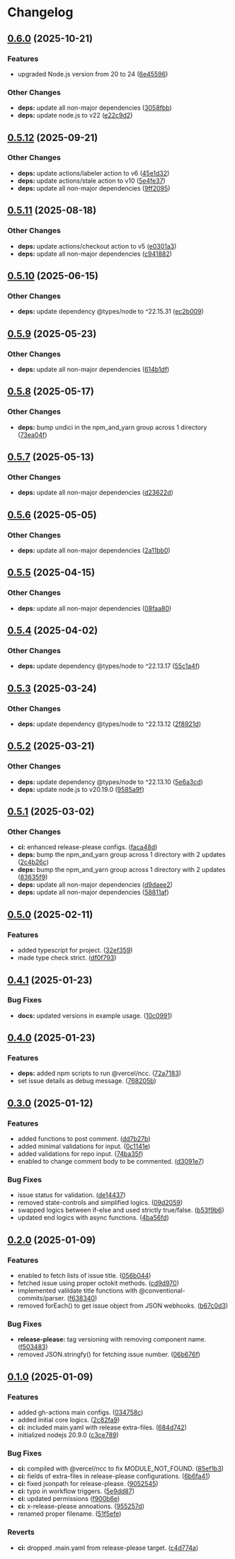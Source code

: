 # Changelog

## [0.6.0](https://github.com/hwakabh/semantic-issue-action/compare/v0.5.12...v0.6.0) (2025-10-21)


### Features

* upgraded Node.js version from 20 to 24 ([6e45596](https://github.com/hwakabh/semantic-issue-action/commit/6e45596669b0b7daea1ec4b1b8602c4954e50e2d))


### Other Changes

* **deps:** update all non-major dependencies ([3058fbb](https://github.com/hwakabh/semantic-issue-action/commit/3058fbb328301ec29012ce7f4d46ed6a0ce8dbd2))
* **deps:** update node.js to v22 ([e22c9d2](https://github.com/hwakabh/semantic-issue-action/commit/e22c9d248b172fb9ff37b505e4f444516f8cb925))

## [0.5.12](https://github.com/hwakabh/semantic-issue-action/compare/v0.5.11...v0.5.12) (2025-09-21)


### Other Changes

* **deps:** update actions/labeler action to v6 ([45e1d32](https://github.com/hwakabh/semantic-issue-action/commit/45e1d320464794c412bc61c0fe76f8abe6be2242))
* **deps:** update actions/stale action to v10 ([5e4fe37](https://github.com/hwakabh/semantic-issue-action/commit/5e4fe37ada10adc8e331bdb387d6f75c5570d71b))
* **deps:** update all non-major dependencies ([9ff2095](https://github.com/hwakabh/semantic-issue-action/commit/9ff2095b04ba9e24ad3ba388f981d85ebbacaabf))

## [0.5.11](https://github.com/hwakabh/semantic-issue-action/compare/v0.5.10...v0.5.11) (2025-08-18)


### Other Changes

* **deps:** update actions/checkout action to v5 ([e0301a3](https://github.com/hwakabh/semantic-issue-action/commit/e0301a388e53058f40a35bd4d6d9aa8c28cae84c))
* **deps:** update all non-major dependencies ([c941882](https://github.com/hwakabh/semantic-issue-action/commit/c941882b09f146a8f91263632f1321eadb708893))

## [0.5.10](https://github.com/hwakabh/semantic-issue-action/compare/v0.5.9...v0.5.10) (2025-06-15)


### Other Changes

* **deps:** update dependency @types/node to ^22.15.31 ([ec2b009](https://github.com/hwakabh/semantic-issue-action/commit/ec2b0091f3547a2ba83f763386b0e67a6fa08d29))

## [0.5.9](https://github.com/hwakabh/semantic-issue-action/compare/v0.5.8...v0.5.9) (2025-05-23)


### Other Changes

* **deps:** update all non-major dependencies ([614b1df](https://github.com/hwakabh/semantic-issue-action/commit/614b1df642ed576cc12744d7cd601a373a405062))

## [0.5.8](https://github.com/hwakabh/semantic-issue-action/compare/v0.5.7...v0.5.8) (2025-05-17)


### Other Changes

* **deps:** bump undici in the npm_and_yarn group across 1 directory ([73ea04f](https://github.com/hwakabh/semantic-issue-action/commit/73ea04f51d3834e174959cbd4cd0347388e00471))

## [0.5.7](https://github.com/hwakabh/semantic-issue-action/compare/v0.5.6...v0.5.7) (2025-05-13)


### Other Changes

* **deps:** update all non-major dependencies ([d23622d](https://github.com/hwakabh/semantic-issue-action/commit/d23622dcf1589e9accc68452887e47f9ffec670f))

## [0.5.6](https://github.com/hwakabh/semantic-issue-action/compare/v0.5.5...v0.5.6) (2025-05-05)


### Other Changes

* **deps:** update all non-major dependencies ([2a11bb0](https://github.com/hwakabh/semantic-issue-action/commit/2a11bb07efe2d0a96df486adaaa036241d851cb3))

## [0.5.5](https://github.com/hwakabh/semantic-issue-action/compare/v0.5.4...v0.5.5) (2025-04-15)


### Other Changes

* **deps:** update all non-major dependencies ([08faa80](https://github.com/hwakabh/semantic-issue-action/commit/08faa806cc59aa3060ccea002aa2b58463c5d55c))

## [0.5.4](https://github.com/hwakabh/semantic-issue-action/compare/v0.5.3...v0.5.4) (2025-04-02)


### Other Changes

* **deps:** update dependency @types/node to ^22.13.17 ([55c1a4f](https://github.com/hwakabh/semantic-issue-action/commit/55c1a4f4ea205f18569c3e5eade8aab94a89ebfc))

## [0.5.3](https://github.com/hwakabh/semantic-issue-action/compare/v0.5.2...v0.5.3) (2025-03-24)


### Other Changes

* **deps:** update dependency @types/node to ^22.13.12 ([2f8921d](https://github.com/hwakabh/semantic-issue-action/commit/2f8921d0394b523b36f5a536ae0ed70cf3c3f4a8))

## [0.5.2](https://github.com/hwakabh/semantic-issue-action/compare/v0.5.1...v0.5.2) (2025-03-21)


### Other Changes

* **deps:** update dependency @types/node to ^22.13.10 ([5e6a3cd](https://github.com/hwakabh/semantic-issue-action/commit/5e6a3cd4c79b6408bcaea90d047e5fa8c5ed03ad))
* **deps:** update node.js to v20.19.0 ([9585a9f](https://github.com/hwakabh/semantic-issue-action/commit/9585a9fff223bd574a5513421066d151881377e1))

## [0.5.1](https://github.com/hwakabh/semantic-issue-action/compare/v0.5.0...v0.5.1) (2025-03-02)


### Other Changes

* **ci:** enhanced release-please configs. ([faca48d](https://github.com/hwakabh/semantic-issue-action/commit/faca48df83f0ccdf9c831a3714e2b958e92ef863))
* **deps:** bump the npm_and_yarn group across 1 directory with 2 updates ([2c4b26c](https://github.com/hwakabh/semantic-issue-action/commit/2c4b26c0a2635f96b0706d533b628f7fc5d7b573))
* **deps:** bump the npm_and_yarn group across 1 directory with 2 updates ([83635f9](https://github.com/hwakabh/semantic-issue-action/commit/83635f98b5872344a88e7b1102d00b8e4f9dbe35))
* **deps:** update all non-major dependencies ([d9daee2](https://github.com/hwakabh/semantic-issue-action/commit/d9daee23023bdefde0f0d12f60b6a5b24ad8c5c3))
* **deps:** update all non-major dependencies ([58811af](https://github.com/hwakabh/semantic-issue-action/commit/58811af7815a76b76242b456d4dd3a861015ea1c))

## [0.5.0](https://github.com/hwakabh/semantic-issue-action/compare/v0.4.1...v0.5.0) (2025-02-11)


### Features

* added typescript for project. ([32ef359](https://github.com/hwakabh/semantic-issue-action/commit/32ef3595622ffbded94eb3f5c8a89e2226ee9889))
* made type check strict. ([df0f793](https://github.com/hwakabh/semantic-issue-action/commit/df0f79349649e42403c098ca5b99500349d995ca))

## [0.4.1](https://github.com/hwakabh/semantic-issue-action/compare/v0.4.0...v0.4.1) (2025-01-23)


### Bug Fixes

* **docs:** updated versions in example usage. ([10c0991](https://github.com/hwakabh/semantic-issue-action/commit/10c0991dd1c47abe013bfaddbb7c7daa6c63428b))

## [0.4.0](https://github.com/hwakabh/semantic-issue-action/compare/v0.3.0...v0.4.0) (2025-01-23)


### Features

* **deps:** added npm scripts to run @vercel/ncc. ([72a7183](https://github.com/hwakabh/semantic-issue-action/commit/72a71831467f85e79415768a22101b5fdaed6716))
* set issue details as debug message. ([768205b](https://github.com/hwakabh/semantic-issue-action/commit/768205b237db3d54df2f96d8fbafc8458c228714))

## [0.3.0](https://github.com/hwakabh/semantic-issue-action/compare/v0.2.0...v0.3.0) (2025-01-12)


### Features

* added functions to post comment. ([dd7b27b](https://github.com/hwakabh/semantic-issue-action/commit/dd7b27bce338f2eea827ac34f03b16db9e3bd33c))
* added minimal validations for input. ([0c1141e](https://github.com/hwakabh/semantic-issue-action/commit/0c1141ec1286c4561069a4a4522d3a22b41ddd9a))
* added validations for repo input. ([74ba35f](https://github.com/hwakabh/semantic-issue-action/commit/74ba35f427fa5e26d623802d356ad92bf906e6e3))
* enabled to change comment body to be commented. ([d3091e7](https://github.com/hwakabh/semantic-issue-action/commit/d3091e78dc5e5959e352b59cae79618cd3e87a8c))


### Bug Fixes

* issue status for validation. ([de14437](https://github.com/hwakabh/semantic-issue-action/commit/de14437b1733eaafb24982d81219cbbb43ae936f))
* removed state-controls and simplified logics. ([09d2059](https://github.com/hwakabh/semantic-issue-action/commit/09d20598d92849bf1713151b3bb117dfb0de4e98))
* swapped logics between if-else and used strictly true/false. ([b53f9b6](https://github.com/hwakabh/semantic-issue-action/commit/b53f9b62fea6a38b5cfd0318fc294a92421f7a07))
* updated end logics with async functions. ([4ba56fd](https://github.com/hwakabh/semantic-issue-action/commit/4ba56fd51a1e2ae1b23eaa75a720ede0716b03c5))

## [0.2.0](https://github.com/hwakabh/semantic-issue-action/compare/v0.1.0...v0.2.0) (2025-01-09)


### Features

* enabled to fetch lists of issue title. ([056b044](https://github.com/hwakabh/semantic-issue-action/commit/056b04463fb466825b97759340a8661f7bba9730))
* fetched issue using proper octokit methods. ([cd9d970](https://github.com/hwakabh/semantic-issue-action/commit/cd9d9705c73e6577a4041d277a244257b1ff4df9))
* implemented valildate title functions with @conventional-commits/parser. ([f638340](https://github.com/hwakabh/semantic-issue-action/commit/f6383401b9cf54400928a7474fd125f1a82dd1eb))
* removed forEach() to get issue object from JSON webhooks. ([b67c0d3](https://github.com/hwakabh/semantic-issue-action/commit/b67c0d316b0530a43d91482fffbb2cb11f628acc))


### Bug Fixes

* **release-please:** tag versioning with removing component name. ([f503483](https://github.com/hwakabh/semantic-issue-action/commit/f5034836671c9252e5e127707e457039564133da))
* removed JSON.stringfy() for fetching issue number. ([06b676f](https://github.com/hwakabh/semantic-issue-action/commit/06b676f43bd95f727a75cead9c5e1126e8c7cbe4))

## [0.1.0](https://github.com/hwakabh/semantic-issue-action/compare/v0.0.1...v0.1.0) (2025-01-09)


### Features

* added gh-actions main configs. ([034758c](https://github.com/hwakabh/semantic-issue-action/commit/034758c15a1ed770121de8640ded888dc1268fb0))
* added initial core logics. ([2c82fa9](https://github.com/hwakabh/semantic-issue-action/commit/2c82fa97698f9913904c1dbd048fe10e2a3415b7))
* **ci:** included main.yaml with release extra-files. ([684d742](https://github.com/hwakabh/semantic-issue-action/commit/684d742b2377362b8d1feee0975f5f9c1c034577))
* initialized nodejs 20.9.0 ([c3ce789](https://github.com/hwakabh/semantic-issue-action/commit/c3ce7896a68af092e899de006a9cd66e7d846b7a))


### Bug Fixes

* **ci:** compiled with @vercel/ncc to fix MODULE_NOT_FOUND. ([85ef1b3](https://github.com/hwakabh/semantic-issue-action/commit/85ef1b3a1fd8ffb55458e983ed14b112aeb69aa8))
* **ci:** fields of extra-files in release-please configurations. ([6b6fa41](https://github.com/hwakabh/semantic-issue-action/commit/6b6fa416a0dc0e25227bcbe777cbaa484a436f87))
* **ci:** fixed jsonpath for release-please. ([9052545](https://github.com/hwakabh/semantic-issue-action/commit/90525454dfa8b9ff5e21754531be0dd40164e9d1))
* **ci:** typo in workflow triggers. ([5e9dd87](https://github.com/hwakabh/semantic-issue-action/commit/5e9dd87977758db15f6411dbd493103794dd6694))
* **ci:** updated permissions ([f900b6e](https://github.com/hwakabh/semantic-issue-action/commit/f900b6eee2a4d4dbd22ebb8f5a78e50750dc9c7a))
* **ci:** x-release-please annoations. ([955257d](https://github.com/hwakabh/semantic-issue-action/commit/955257d7b89899a857ba83fe0fb62ae7c6efb77b))
* renamed proper filename. ([51f5efe](https://github.com/hwakabh/semantic-issue-action/commit/51f5efe5d353d3a20dcebbc280d5d1a1ac130caf))


### Reverts

* **ci:** dropped .main.yaml from release-please target. ([c4d774a](https://github.com/hwakabh/semantic-issue-action/commit/c4d774a46b3de005552830954941df8fd01b6bb3))
